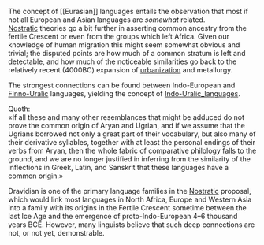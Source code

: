 The concept of [[Eurasian]] languages entails the observation that most if not all European and Asian languages are *somewhat* related.  
[Nostratic](https://en.wikipedia.org/wiki/Nostratic_languages) theories go a bit further in asserting common ancestry from the fertile Crescent or even from the groups which left Africa. Given our knowledge of human migration this might seem somewhat obvious and trivial; the disputed points are how much of a common stratum is left and detectable, and how much of the noticeable similarities go back to the relatively recent (4000BC) expansion of [urbanization](Home) and metallurgy.  

The strongest connections can be found between Indo-European and [Finno-Uralic](https://en.wiktionary.org/wiki/Appendix:Uralic_Swadesh_lists) languages, yielding the concept of [Indo-Uralic_languages](https://en.wikipedia.org/wiki/Indo-Uralic_languages).  

Quoth:  
    «If all these and many other resemblances that might be adduced do not prove the common origin of Aryan and Ugrian, and if we assume that the Ugrians borrowed not only a great part of their vocabulary, but also many of their derivative syllables, together with at least the personal endings of their verbs from Aryan, then the whole fabric of comparative philology falls to the ground, and we are no longer justified in inferring from the similarity of the inflections in Greek, Latin, and Sanskrit that these languages have a common origin.»  


Dravidian is one of the primary language families in the [Nostratic](Nostratic) proposal, which would link most languages in North Africa, Europe and Western Asia into a family with its origins in the Fertile Crescent sometime between the last Ice Age and the emergence of proto-Indo-European 4–6 thousand years BCE. However, many linguists believe that such deep connections are not, or not yet, demonstrable.  
